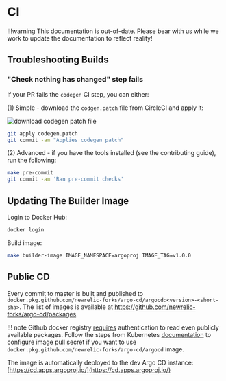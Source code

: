 # CI

!!!warning
    This documentation is out-of-date. Please bear with us while we work to
    update the documentation to reflect reality!

## Troubleshooting Builds

### "Check nothing has changed" step fails
 
If your PR fails the `codegen` CI step, you can either:

(1) Simple - download the `codgen.patch` file from CircleCI and apply it:

![download codegen patch file](../assets/download-codegen-patch-file.png)

```bash
git apply codegen.patch 
git commit -am "Applies codegen patch"
```

(2) Advanced - if you have the tools installed (see the contributing guide), run the following:

```bash
make pre-commit
git commit -am 'Ran pre-commit checks'
```

## Updating The Builder Image

Login to Docker Hub:

```bash
docker login
```

Build image:

```bash
make builder-image IMAGE_NAMESPACE=argoproj IMAGE_TAG=v1.0.0
```

## Public CD

Every commit to master is built and published to `docker.pkg.github.com/newrelic-forks/argo-cd/argocd:<version>-<short-sha>`. The list of images is available at
https://github.com/newrelic-forks/argo-cd/packages.

!!! note
    Github docker registry [requires](https://github.community/t5/GitHub-Actions/docker-pull-from-public-GitHub-Package-Registry-fail-with-quot/m-p/32888#M1294) authentication to read
    even publicly available packages. Follow the steps from Kubernetes [documentation](https://kubernetes.io/docs/tasks/configure-pod-container/pull-image-private-registry)
    to configure image pull secret if you want to use `docker.pkg.github.com/newrelic-forks/argo-cd/argocd` image.

The image is automatically deployed to the dev Argo CD instance: [https://cd.apps.argoproj.io/](https://cd.apps.argoproj.io/)
